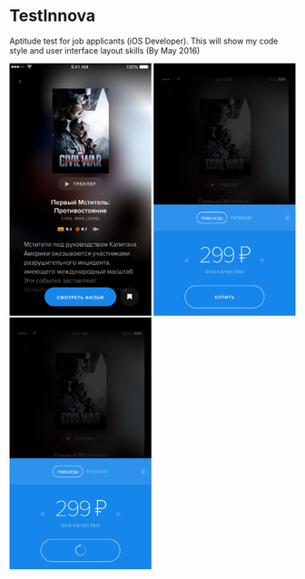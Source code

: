# TestInnova
Aptitude test for job applicants (iOS Developer). This will show my code style and user interface layout skills (By May 2016)

<img src="https://raw.githubusercontent.com/romacv/TestInnova/master/Design/img/001.png" width="250"/>
<img src="https://raw.githubusercontent.com/romacv/TestInnova/master/Design/img/002.png" width="250"/>
<img src="https://raw.githubusercontent.com/romacv/TestInnova/master/Design/img/003.png" width="250"/>
